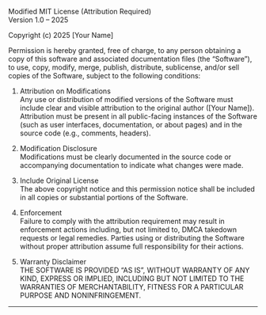 Modified MIT License (Attribution Required)  
Version 1.0 – 2025

Copyright (c) 2025 [Your Name]

Permission is hereby granted, free of charge, to any person obtaining a copy of this software and associated documentation files (the “Software”), to use, copy, modify, merge, publish, distribute, sublicense, and/or sell copies of the Software, subject to the following conditions:

1. Attribution on Modifications  
Any use or distribution of modified versions of the Software must include clear and visible attribution to the original author ([Your Name]). Attribution must be present in all public-facing instances of the Software (such as user interfaces, documentation, or about pages) and in the source code (e.g., comments, headers).

2. Modification Disclosure  
Modifications must be clearly documented in the source code or accompanying documentation to indicate what changes were made.

3. Include Original License  
The above copyright notice and this permission notice shall be included in all copies or substantial portions of the Software.

4. Enforcement  
Failure to comply with the attribution requirement may result in enforcement actions including, but not limited to, DMCA takedown requests or legal remedies. Parties using or distributing the Software without proper attribution assume full responsibility for their actions.

5. Warranty Disclaimer  
THE SOFTWARE IS PROVIDED “AS IS”, WITHOUT WARRANTY OF ANY KIND, EXPRESS OR IMPLIED, INCLUDING BUT NOT LIMITED TO THE WARRANTIES OF MERCHANTABILITY, FITNESS FOR A PARTICULAR PURPOSE AND NONINFRINGEMENT.

---

